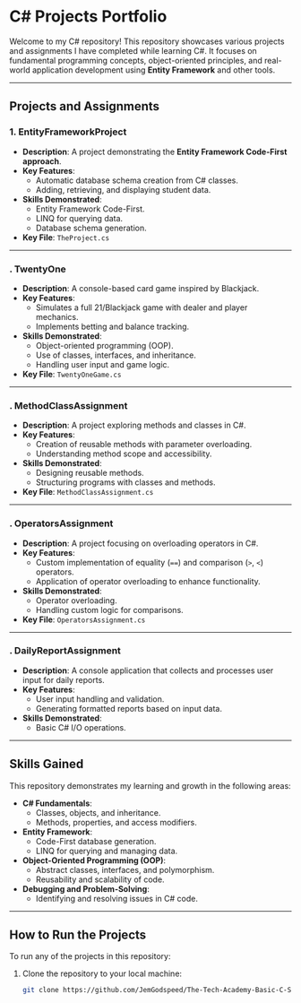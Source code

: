 # C# Projects Portfolio

Welcome to my C# repository! This repository showcases various projects and assignments I have completed while learning C#. It focuses on fundamental programming concepts, object-oriented principles, and real-world application development using **Entity Framework** and other tools.

---

## Projects and Assignments

### 1. **EntityFrameworkProject**
- **Description**: A project demonstrating the **Entity Framework Code-First approach**.
- **Key Features**:
  - Automatic database schema creation from C# classes.
  - Adding, retrieving, and displaying student data.
- **Skills Demonstrated**:
  - Entity Framework Code-First.
  - LINQ for querying data.
  - Database schema generation.
- **Key File**: `TheProject.cs`

---

### . **TwentyOne**
- **Description**: A console-based card game inspired by Blackjack.
- **Key Features**:
  - Simulates a full 21/Blackjack game with dealer and player mechanics.
  - Implements betting and balance tracking.
- **Skills Demonstrated**:
  - Object-oriented programming (OOP).
  - Use of classes, interfaces, and inheritance.
  - Handling user input and game logic.
- **Key File**: `TwentyOneGame.cs`

---

### . **MethodClassAssignment**
- **Description**: A project exploring methods and classes in C#.
- **Key Features**:
  - Creation of reusable methods with parameter overloading.
  - Understanding method scope and accessibility.
- **Skills Demonstrated**:
  - Designing reusable methods.
  - Structuring programs with classes and methods.
- **Key File**: `MethodClassAssignment.cs`

---

### . **OperatorsAssignment**
- **Description**: A project focusing on overloading operators in C#.
- **Key Features**:
  - Custom implementation of equality (`==`) and comparison (`>`, `<`) operators.
  - Application of operator overloading to enhance functionality.
- **Skills Demonstrated**:
  - Operator overloading.
  - Handling custom logic for comparisons.
- **Key File**: `OperatorsAssignment.cs`

---

### . **DailyReportAssignment**
- **Description**: A console application that collects and processes user input for daily reports.
- **Key Features**:
  - User input handling and validation.
  - Generating formatted reports based on input data.
- **Skills Demonstrated**:
  - Basic C# I/O operations.

---


## Skills Gained
This repository demonstrates my learning and growth in the following areas:
- **C# Fundamentals**:
  - Classes, objects, and inheritance.
  - Methods, properties, and access modifiers.
- **Entity Framework**:
  - Code-First database generation.
  - LINQ for querying and managing data.
- **Object-Oriented Programming (OOP)**:
  - Abstract classes, interfaces, and polymorphism.
  - Reusability and scalability of code.
- **Debugging and Problem-Solving**:
  - Identifying and resolving issues in C# code.

---

## How to Run the Projects
To run any of the projects in this repository:
1. Clone the repository to your local machine:
   ```bash
   git clone https://github.com/JemGodspeed/The-Tech-Academy-Basic-C-Sharp-Projects
